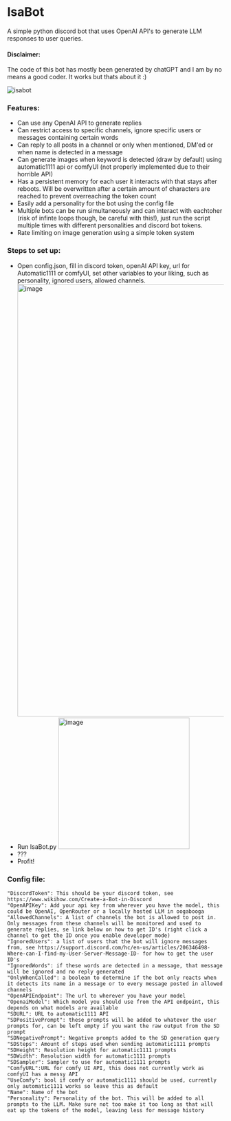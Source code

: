 # IsaBot
A simple python discord bot that uses OpenAI API's to generate LLM responses to user queries.

#### Disclaimer: 
The code of this bot has mostly been generated by chatGPT and I am by no means a good coder. It works but thats about it :)

![isabot](https://github.com/Raw-Darkness/IsaBot/assets/154023932/f5c4d753-59ef-46c8-bf02-7fd91fa53ddf)

### Features:
* Can use any OpenAI API to generate replies
* Can restrict access to specific channels, ignore specific users or messages containing certain words
* Can reply to all posts in a channel or only when mentioned, DM'ed or when name is detected in a message
* Can generate images when keyword is detected (draw by default) using automatic1111 api or comfyUI (not properly implemented due to their horrible API)
* Has a persistent memory for each user it interacts with that stays after reboots. Will be overwritten after a certain amount of characters are reached to prevent overreaching the token count
* Easily add a personality for the bot using the config file
* Multiple bots can be run simultaneously and can interact with eachtoher (risk of infinte loops though, be careful with this!), just run the script multiple times with different personalities and discord bot tokens.
* Rate limiting on image generation using a simple token system

### Steps to set up:
* Open config.json, fill in discord token, openAI API key, url for Automatic1111 or comfyUI, set other variables to your liking, such as personality, ignored users, allowed channels. <img width="1004" alt="image" src="https://github.com/Raw-Darkness/IsaBot/assets/154023932/5f7f4f2a-cf66-429a-80e0-6581a8b90071">
* Run IsaBot.py <img width="305" alt="image" src="https://github.com/Raw-Darkness/IsaBot/assets/154023932/20a92be5-1f46-4553-8bb7-4b78b34a4e19">
* ???
* Profit!


### Config file:

    "DiscordToken": This should be your discord token, see https://www.wikihow.com/Create-a-Bot-in-Discord
    "OpenAPIKey": Add your api key from wherever you have the model, this could be OpenAI, OpenRouter or a locally hosted LLM in oogabooga
    "AllowedChannels": A list of channels the bot is allowed to post in. Only messages from these channels will be monitored and used to generate replies, se link below on how to get ID's (right click a channel to get the ID once you enable developer mode)
    "IgnoredUsers": a list of users that the bot will ignore messages from, see https://support.discord.com/hc/en-us/articles/206346498-Where-can-I-find-my-User-Server-Message-ID- for how to get the user ID's
    "IgnoredWords": if these words are detected in a message, that message will be ignored and no reply generated
    "OnlyWhenCalled": a boolean to determine if the bot only reacts when it detects its name in a message or to every message posted in allowed channels
    "OpenAPIEndpoint": The url to wherever you have your model
    "OpenaiModel": Which model you should use from the API endpoint, this depends on what models are available
    "SDURL": URL to automatic1111 API
    "SDPositivePrompt": these prompts will be added to whatever the user prompts for, can be left empty if you want the raw output from the SD prompt
    "SDNegativePrompt": Negative prompts added to the SD generation query
    "SDSteps": Amount of steps used when sending automatic1111 prompts
    "SDHeight": Resolution height for automatic1111 prompts
    "SDWidth": Resolution width for automatic1111 prompts
    "SDSampler": Sampler to use for automatic1111 prompts
    "ComfyURL":URL for comfy UI API, this does not currently work as comfyUI has a messy API
    "UseComfy": bool if comfy or automatic1111 should be used, currently only automatic1111 works so leave this as default
    "Name": Name of the bot
    "Personality": Personality of the bot. This will be added to all prompts to the LLM. Make sure not too make it too long as that will eat up the tokens of the model, leaving less for message history
